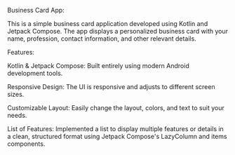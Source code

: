 Business Card App:

This is a simple business card application developed using Kotlin and Jetpack Compose. The app displays a personalized business card with your name, profession, contact information, and other relevant details.

Features:

Kotlin & Jetpack Compose: Built entirely using modern Android development tools.

Responsive Design: The UI is responsive and adjusts to different screen sizes.

Customizable Layout: Easily change the layout, colors, and text to suit your needs.

List of Features: Implemented a list to display multiple features or details in a clean, structured format using Jetpack Compose's LazyColumn and items components.
